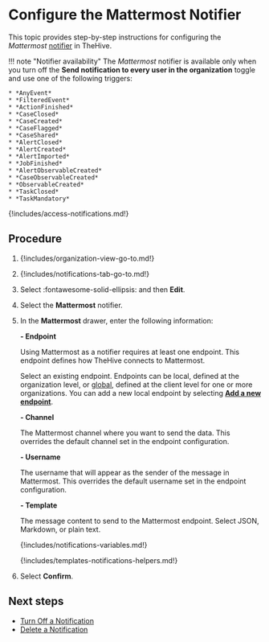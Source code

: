 # Configure the Mattermost Notifier

<!-- md:license Platinum -->

This topic provides step-by-step instructions for configuring the *Mattermost* [notifier](../about-notifications.md#notifiers) in TheHive.

!!! note "Notifier availability"
    The *Mattermost* notifier is available only when you turn off the **Send notification to every user in the organization** toggle and use one of the following triggers:

    * *AnyEvent*  
    * *FilteredEvent*  
    * *ActionFinished*  
    * *CaseClosed*  
    * *CaseCreated*  
    * *CaseFlagged*  
    * *CaseShared*  
    * *AlertClosed*  
    * *AlertCreated*  
    * *AlertImported*  
    * *JobFinished*  
    * *AlertObservableCreated*  
    * *CaseObservableCreated*  
    * *ObservableCreated*  
    * *TaskClosed*  
    * *TaskMandatory*

{!includes/access-notifications.md!}

<h2>Procedure</h2>

1. {!includes/organization-view-go-to.md!}

2. {!includes/notifications-tab-go-to.md!}

3. Select :fontawesome-solid-ellipsis: and then **Edit**.

4. Select the **Mattermost** notifier.

5. In the **Mattermost** drawer, enter the following information:

    **- Endpoint**

    Using Mattermost as a notifier requires at least one endpoint. This endpoint defines how TheHive connects to Mattermost.

    Select an existing endpoint. Endpoints can be local, defined at the organization level, or [global](../../../../../administration/add-a-global-endpoint.md), defined at the client level for one or more organizations. You can add a new local endpoint by selecting [**Add a new endpoint**](../../manage-endpoints/add-mattermost-endpoint.md).

    **- Channel**

    The Mattermost channel where you want to send the data. This overrides the default channel set in the endpoint configuration.

    **- Username**

    The username that will appear as the sender of the message in Mattermost. This overrides the default username set in the endpoint configuration.

    **- Template**

    The message content to send to the Mattermost endpoint. Select JSON, Markdown, or plain text.

    {!includes/notifications-variables.md!}
    
    {!includes/templates-notifications-helpers.md!}

6. Select **Confirm**.

<h2>Next steps</h2>

* [Turn Off a Notification](../turn-off-a-notification.md)
* [Delete a Notification](../delete-a-notification.md)